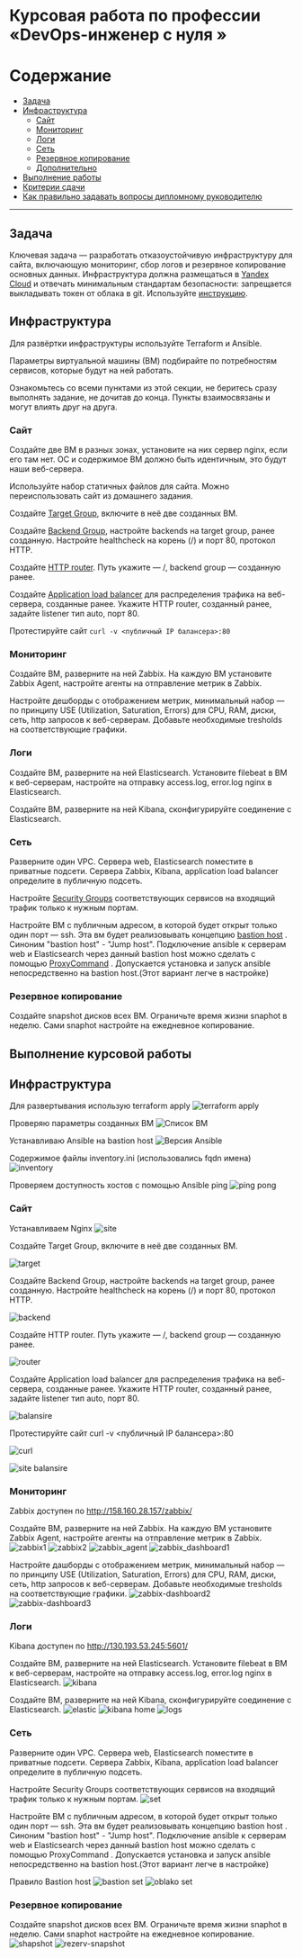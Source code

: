 # Курсовая работа по профессии «DevOps-инженер с нуля »

Содержание
==========
* [Задача](#Задача)
* [Инфраструктура](#Инфраструктура)
    * [Сайт](#Сайт)
    * [Мониторинг](#Мониторинг)
    * [Логи](#Логи)
    * [Сеть](#Сеть)
    * [Резервное копирование](#Резервное-копирование)
    * [Дополнительно](#Дополнительно)
* [Выполнение работы](#Выполнение-работы)
* [Критерии сдачи](#Критерии-сдачи)
* [Как правильно задавать вопросы дипломному руководителю](#Как-правильно-задавать-вопросы-дипломному-руководителю) 

---------

## Задача
Ключевая задача — разработать отказоустойчивую инфраструктуру для сайта, включающую мониторинг, сбор логов и резервное копирование основных данных. Инфраструктура должна размещаться в [Yandex Cloud](https://cloud.yandex.com/) и отвечать минимальным стандартам безопасности: запрещается выкладывать токен от облака в git. Используйте [инструкцию](https://cloud.yandex.ru/docs/tutorials/infrastructure-management/terraform-quickstart#get-credentials).

## Инфраструктура

Для развёртки инфраструктуры используйте Terraform и Ansible.

Параметры виртуальной машины (ВМ) подбирайте по потребностям сервисов, которые будут на ней работать.

Ознакомьтесь со всеми пунктами из этой секции, не беритесь сразу выполнять задание, не дочитав до конца. Пункты взаимосвязаны и могут влиять друг на друга.

### Сайт
Создайте две ВМ в разных зонах, установите на них сервер nginx, если его там нет. ОС и содержимое ВМ должно быть идентичным, это будут наши веб-сервера.

Используйте набор статичных файлов для сайта. Можно переиспользовать сайт из домашнего задания.

Создайте [Target Group](https://cloud.yandex.com/docs/application-load-balancer/concepts/target-group), включите в неё две созданных ВМ.

Создайте [Backend Group](https://cloud.yandex.com/docs/application-load-balancer/concepts/backend-group), настройте backends на target group, ранее созданную. Настройте healthcheck на корень (/) и порт 80, протокол HTTP.

Создайте [HTTP router](https://cloud.yandex.com/docs/application-load-balancer/concepts/http-router). Путь укажите — /, backend group — созданную ранее.

Создайте [Application load balancer](https://cloud.yandex.com/en/docs/application-load-balancer/) для распределения трафика на веб-сервера, созданные ранее. Укажите HTTP router, созданный ранее, задайте listener тип auto, порт 80.

Протестируйте сайт
`curl -v <публичный IP балансера>:80` 

### Мониторинг
Создайте ВМ, разверните на ней Zabbix. На каждую ВМ установите Zabbix Agent, настройте агенты на отправление метрик в Zabbix. 

Настройте дешборды с отображением метрик, минимальный набор — по принципу USE (Utilization, Saturation, Errors) для CPU, RAM, диски, сеть, http запросов к веб-серверам. Добавьте необходимые tresholds на соответствующие графики.

### Логи
Cоздайте ВМ, разверните на ней Elasticsearch. Установите filebeat в ВМ к веб-серверам, настройте на отправку access.log, error.log nginx в Elasticsearch.

Создайте ВМ, разверните на ней Kibana, сконфигурируйте соединение с Elasticsearch.

### Сеть
Разверните один VPC. Сервера web, Elasticsearch поместите в приватные подсети. Сервера Zabbix, Kibana, application load balancer определите в публичную подсеть.

Настройте [Security Groups](https://cloud.yandex.com/docs/vpc/concepts/security-groups) соответствующих сервисов на входящий трафик только к нужным портам.

Настройте ВМ с публичным адресом, в которой будет открыт только один порт — ssh.  Эта вм будет реализовывать концепцию  [bastion host]( https://cloud.yandex.ru/docs/tutorials/routing/bastion) . Синоним "bastion host" - "Jump host". Подключение  ansible к серверам web и Elasticsearch через данный bastion host можно сделать с помощью  [ProxyCommand](https://docs.ansible.com/ansible/latest/network/user_guide/network_debug_troubleshooting.html#network-delegate-to-vs-proxycommand) . Допускается установка и запуск ansible непосредственно на bastion host.(Этот вариант легче в настройке)

### Резервное копирование
Создайте snapshot дисков всех ВМ. Ограничьте время жизни snaphot в неделю. Сами snaphot настройте на ежедневное копирование.



## Выполнение курсовой работы

## Инфраструктура
Для развертывания использую terraform apply
![terraform apply](https://github.com/Makarov-Denis/kursovaya_devops/assets/148921246/12f6bd59-bc69-4fab-aeb3-7a7ff8c7499b)

Проверяю параметры созданных ВМ
![Список ВМ](https://github.com/Makarov-Denis/kursovaya_devops/assets/148921246/df75adc6-d5fe-4791-8c6d-311661841b8d)

Устанавливаю Ansible на bastion host
![Версия Ansible](https://github.com/Makarov-Denis/kursovaya_devops/assets/148921246/26edaa20-f492-4e38-8840-701e5daab917)

Содержимое файлы inventory.ini (использовались fqdn имена)
![inventory](https://github.com/Makarov-Denis/kursovaya_devops/assets/148921246/82104aee-a91f-4529-9c9d-3098d703260e)

Проверяем доступность хостов с помощью Ansible ping
![ping pong](https://github.com/Makarov-Denis/kursovaya_devops/assets/148921246/9ed4b7e0-3cae-46d8-b65b-d85566a9556c)

### Сайт

Устанавливаем Nginx
![site](https://github.com/Makarov-Denis/kursovaya_devops/assets/148921246/b85b2721-1e7d-4795-b8c2-38c38655254c)

Создайте Target Group, включите в неё две созданных ВМ.

![target](https://github.com/Makarov-Denis/kursovaya_devops/assets/148921246/261f7653-4377-40b2-96e0-8c2e8c1a7b5e)

Создайте Backend Group, настройте backends на target group, ранее созданную. Настройте healthcheck на корень (/) и порт 80, протокол HTTP.

![backend](https://github.com/Makarov-Denis/kursovaya_devops/assets/148921246/fa24bebf-3e26-4cfc-ab0f-63c325e4999b)

Создайте HTTP router. Путь укажите — /, backend group — созданную ранее.

![router](https://github.com/Makarov-Denis/kursovaya_devops/assets/148921246/e346aeaf-8839-4482-aa67-dc5420fab2c5)

Создайте Application load balancer для распределения трафика на веб-сервера, созданные ранее. Укажите HTTP router, созданный ранее, задайте listener тип auto, порт 80.

![balansire](https://github.com/Makarov-Denis/kursovaya_devops/assets/148921246/b0a08f88-597a-4b7c-9ee9-f009e1eb891f)

Протестируйте сайт curl -v <публичный IP балансера>:80

![curl](https://github.com/Makarov-Denis/kursovaya_devops/assets/148921246/7b14aef4-495d-48de-8ba1-824e0b5ea696)


![site balansire](https://github.com/Makarov-Denis/kursovaya_devops/assets/148921246/b1ef885e-2abb-40b9-bf3e-c5d7a553ee81)


### Мониторинг

Zabbix доступен по http://158.160.28.157/zabbix/

Создайте ВМ, разверните на ней Zabbix. На каждую ВМ установите Zabbix Agent, настройте агенты на отправление метрик в Zabbix.
![zabbix1](https://github.com/Makarov-Denis/kursovaya_devops/assets/148921246/025681ee-d488-41d0-b43c-0f18ec6b36e1)
![zabbix2](https://github.com/Makarov-Denis/kursovaya_devops/assets/148921246/1ea91eae-de91-4f48-ac8f-46db9eb91d28)
![zabbix_agent](https://github.com/Makarov-Denis/kursovaya_devops/assets/148921246/3cb94896-7f74-4e92-8a66-05fe63b39601)
![zabbix_dashboard1](https://github.com/Makarov-Denis/kursovaya_devops/assets/148921246/ea5d9524-a384-433f-b37b-a570d46ae947)

Настройте дашборды с отображением метрик, минимальный набор — по принципу USE (Utilization, Saturation, Errors) для CPU, RAM, диски, сеть, http запросов к веб-серверам. Добавьте необходимые tresholds на соответствующие графики.
![zabbix-dashboard2](https://github.com/Makarov-Denis/kursovaya_devops/assets/148921246/6e782eb2-74d9-456d-9128-98b747957f81)
![zabbix-dashboard3](https://github.com/Makarov-Denis/kursovaya_devops/assets/148921246/0dba4247-ba78-4dea-ba8b-c6b6c3dc4538)


### Логи

Kibana доступен по http://130.193.53.245:5601/

Cоздайте ВМ, разверните на ней Elasticsearch. Установите filebeat в ВМ к веб-серверам, настройте на отправку access.log, error.log nginx в Elasticsearch.
![kibana](https://github.com/Makarov-Denis/kursovaya_devops/assets/148921246/a3052c7e-1505-4aa8-af33-56df1201f7e8)

Создайте ВМ, разверните на ней Kibana, сконфигурируйте соединение с Elasticsearch.
![elastic](https://github.com/Makarov-Denis/kursovaya_devops/assets/148921246/85a1cd42-9c65-482e-abc1-78a175ef4c5a)
![kibana home](https://github.com/Makarov-Denis/kursovaya_devops/assets/148921246/e2885af9-5af9-425c-8ff6-ea889b9ac8a3)
![logs](https://github.com/Makarov-Denis/kursovaya_devops/assets/148921246/8935219c-7ec7-400d-91ec-3c56088c566c)


### Сеть

Разверните один VPC. Сервера web, Elasticsearch поместите в приватные подсети. Сервера Zabbix, Kibana, application load balancer определите в публичную подсеть.

Настройте Security Groups соответствующих сервисов на входящий трафик только к нужным портам.
![set](https://github.com/Makarov-Denis/kursovaya_devops/assets/148921246/c64f8794-fbc6-402e-a70e-c468c68d9e14)

Настройте ВМ с публичным адресом, в которой будет открыт только один порт — ssh. Эта вм будет реализовывать концепцию bastion host . Синоним "bastion host" - "Jump host". Подключение ansible к серверам web и Elasticsearch через данный bastion host можно сделать с помощью ProxyCommand . Допускается установка и запуск ansible непосредственно на bastion host.(Этот вариант легче в настройке)

Правило Bastion host
![bastion set](https://github.com/Makarov-Denis/kursovaya_devops/assets/148921246/aa813dfa-b95f-4efc-9036-2a7eb511f7a5)
![oblako set](https://github.com/Makarov-Denis/kursovaya_devops/assets/148921246/e9c90343-e6c8-491d-9d1d-db0dd8936459)


### Резервное копирование
Создайте snapshot дисков всех ВМ. Ограничьте время жизни snaphot в неделю. Сами snaphot настройте на ежедневное копирование.
![shapshot](https://github.com/Makarov-Denis/kursovaya_devops/assets/148921246/51aca2c9-707d-4ef0-a888-d28fab6fa5d0)
![rezerv-snapshot](https://github.com/Makarov-Denis/kursovaya_devops/assets/148921246/3f5ecd2c-fab6-40cd-88bd-0b2a5595cb3c)







